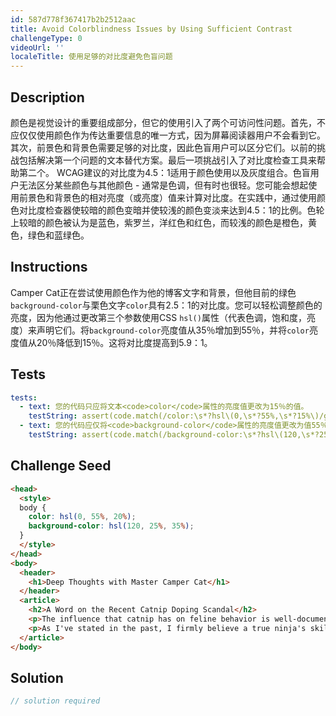 ```yaml
---
id: 587d778f367417b2b2512aac
title: Avoid Colorblindness Issues by Using Sufficient Contrast
challengeType: 0
videoUrl: ''
localeTitle: 使用足够的对比度避免色盲问题
---
```


## Description
<section id="description">颜色是视觉设计的重要组成部分，但它的使用引入了两个可访问性问题。首先，不应仅仅使用颜色作为传达重要信息的唯一方式，因为屏幕阅读器用户不会看到它。其次，前景色和背景色需要足够的对比度，因此色盲用户可以区分它们。以前的挑战包括解决第一个问题的文本替代方案。最后一项挑战引入了对比度检查工具来帮助第二个。 WCAG建议的对比度为4.5：1适用于颜色使用以及灰度组合。色盲用户无法区分某些颜色与其他颜色 - 通常是色调，但有时也很轻。您可能会想起使用前景色和背景色的相对亮度（或亮度）值来计算对比度。在实践中，通过使用颜色对比度检查器使较暗的颜色变暗并使较浅的颜色变淡来达到4.5：1的比例。色轮上较暗的颜色被认为是蓝色，紫罗兰，洋红色和红色，而较浅的颜色是橙色，黄色，绿色和蓝绿色。 </section>

## Instructions
<section id="instructions"> Camper Cat正在尝试使用颜色作为他的博客文字和背景，但他目前的绿色<code>background-color</code>与栗色文字<code>color</code>具有2.5：1的对比度。您可以轻松调整颜色的亮度，因为他通过更改第三个参数使用CSS <code>hsl()</code>属性（代表色调，饱和度，亮度）来声明它们。将<code>background-color</code>亮度值从35％增加到55％，并将<code>color</code>亮度值从20％降低到15％。这将对比度提高到5.9：1。 </section>

## Tests
<section id='tests'>

```yml
tests:
  - text: 您的代码只应将文本<code>color</code>属性的亮度值更改为15％的值。
    testString: assert(code.match(/color:\s*?hsl\(0,\s*?55%,\s*?15%\)/gi), 'Your code should only change the lightness value for the text <code>color</code> property to a value of 15%.');
  - text: 您的代码应仅将<code>background-color</code>属性的亮度值更改为值55％。
    testString: assert(code.match(/background-color:\s*?hsl\(120,\s*?25%,\s*?55%\)/gi), 'Your code should only change the lightness value for the <code>background-color</code> property to a value of 55%.');

```

</section>

## Challenge Seed
<section id='challengeSeed'>

<div id='html-seed'>

```html
<head>
  <style>
  body {
    color: hsl(0, 55%, 20%);
    background-color: hsl(120, 25%, 35%);
  }
  </style>
</head>
<body>
  <header>
    <h1>Deep Thoughts with Master Camper Cat</h1>
  </header>
  <article>
    <h2>A Word on the Recent Catnip Doping Scandal</h2>
    <p>The influence that catnip has on feline behavior is well-documented, and its use as an herbal supplement in competitive ninja circles remains controversial. Once again, the debate to ban the substance is brought to the public's attention after the high-profile win of Kittytron, a long-time proponent and user of the green stuff, at the Claw of Fury tournament.</p>
    <p>As I've stated in the past, I firmly believe a true ninja's skills must come from within, with no external influences. My own catnip use shall continue as purely recreational.</p>
  </article>
</body>

```

</div>



</section>

## Solution
<section id='solution'>

```js
// solution required
```
</section>
